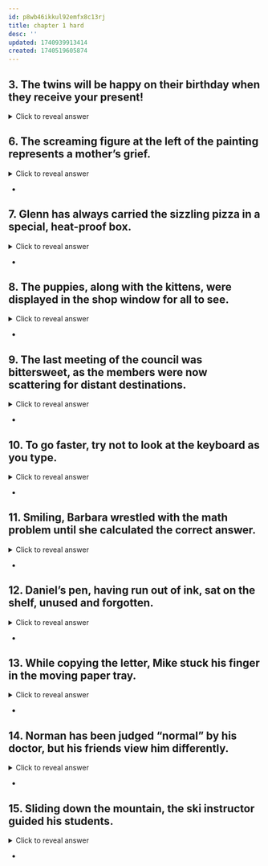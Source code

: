 ```yaml
---
id: p8wb46ikkul92emfx8c13rj
title: chapter 1 hard
desc: ''
updated: 1740939913414
created: 1740519605874
---
```

## 3.	 The twins will be happy on their birthday when they receive your present!

<details>
<summary>Click to reveal answer</summary>

3.
**will be, receive**
The first verb, will be, links a state of being — happy — to the twins. The second is an action verb, receive.


.


### happy = adjective

![alt text](image-24.png)

</details>



## 6.	 The screaming figure at the left of the painting represents a mother’s grief.

<details>
<summary>Click to reveal answer</summary>

 6.
**represents**
Although screaming and painting refer to actions, screaming functions as a description and painting as an object (a thing) in this sentence. The only verb in this sentence is **represents**.



![alt text](image-25.png)


Screaming 😱 = description

.

Painting 🖼️ = Object 
</details>

- 


## 7.	 Glenn has always carried the sizzling pizza in a special, heat-proof box.

<details>
<summary>Click to reveal answer</summary>

7.
**has carried**
The action in this sentence is expressed by two words, has carried, which together make one verb. The word sizzling resembles a verb but serves as a description, not the action in the sentence. Are you surprised that always isn’t included in the verb? It’s an adverb, telling when the action happens.

-------

auxiliary verb "**has**" and the past participle "**carried**." The main verb is "carried," which shows the action being performed.


![alt text](image-26.png)

NOTE:
[[grammar.auxverb]]

</details>

- 

## 8.	 The puppies, along with the kittens, were displayed in the shop window for all to see.

<details>
<summary>Click to reveal answer</summary>

8.
**were displayed**
What happened to the puppies? They were displayed, the action verb in this sentence. Did "to see" trip you up? That’s an infinitive, the “head” of the verb family that never functions as the verb in a sentence.


![alt text](image-27.png)

TO = infinitive 

![alt text](image-28.png)

</details>

-

## 9.	 The last meeting of the council was bittersweet, as the members were now scattering for distant destinations.

<details>
<summary>Click to reveal answer</summary>

9.
**was, were scattering**
The sentence has two parts, one about the last meeting of the council and one about the actions of the members. The verb in the first part, was, expresses a state of being and links a description (bittersweet) to the subject (meeting). The verb in the second part, were scattering, tells you about the actions of the members.

![alt text](image-35.png)


</details>

-


## 10.	 To go faster, try not to look at the keyboard as you type.

<details>
<summary>Click to reveal answer</summary>

10.
**try, type**
Remember that infinitives, the “to + verb” form, simply name the verb family. They never function as verbs in a sentence. The action verbs here are try and type.


![alt text](image-36.png)

</details>

-
 
## 11.	 Smiling, Barbara wrestled with the math problem until she calculated the correct answer.

<details>
<summary>Click to reveal answer</summary>

11.
**wrestled, calculated**
The first word in the sentence, smiling, looks like an action verb. However, it functions as a description of Barbara. The true action verbs are wrestled and calculated.

![alt text](image-37.png)
</details>

- 

## 12.	 Daniel’s pen, having run out of ink, sat on the shelf, unused and forgotten.

<details>
<summary>Click to reveal answer</summary>

12.
**sat**
Several words in this sentence (having run, unused, forgotten) resemble verbs, but because they **function as descriptions**, they aren’t actually verbs. Sat is the only action verb.

![alt text](image-38.png)


</details>

- 
## 13.	 While copying the letter, Mike stuck his finger in the moving paper tray.

<details>
<summary>Click to reveal answer</summary>

13.
**copying, stuck**
The subject of this sentence, Mike, did two actions; he was copying and he stuck his finger in the tray. The first portion of the sentence begins with a conjunction (While), which should be followed by a subject-verb statement. Two words are missing, but Mike was copying is implied, so copying counts as an official verb.

</details>

- 

## 14.	 Norman has been judged “normal” by his doctor, but his friends view him differently.

<details>
<summary>Click to reveal answer</summary>

14.
**has been judged, view**
Three words make up the first verb in this sentence, has been judged, but the second idea needs only one verb, view, to express his friends’ actions.

![alt text](image-39.png)
</details>

- 
## 15.	 Sliding down the mountain, the ski instructor guided his students.

<details>
<summary>Click to reveal answer</summary>

15.
**guided**
The first verb form is an introductory participle. In other words, sliding is a description of ski instructor. You know it doesn’t function as a verb because it doesn’t follow a con- junction such as while, after, before, or a similar word. The action verb that pairs with ski instructor is guided, the only verb in this sentence.

</details>

- 